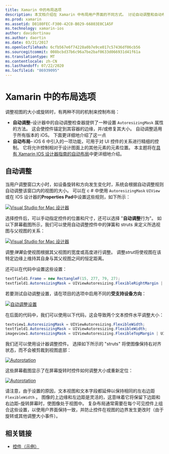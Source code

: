 ```yaml
---
title: Xamarin 中的布局选项
description: 本文档介绍在 Xamarin 中布局用户界面的不同方式。 讨论自动调整和自动布局。
ms.prod: xamarin
ms.assetid: D8180FEC-F300-42C0-B029-66803E0C1A5F
ms.technology: xamarin-ios
author: davidortinau
ms.author: daortin
ms.date: 03/21/2017
ms.openlocfilehash: 6cfb567e6f74228a0b7e9ce017c57436df06cb56
ms.sourcegitcommit: 008bcbd37b6c96a7be2baf0633d066931d41f61a
ms.translationtype: MT
ms.contentlocale: zh-CN
ms.lasthandoff: 07/22/2020
ms.locfileid: "86939095"
---
```

# <a name="layout-options-in-xamarinios"></a>Xamarin 中的布局选项

调整视图的大小或旋转时，有两种不同的机制来控制布局：

- **自动调整**–设计器中的自动调整检查器提供了一种设置 `AutoresizingMask` 属性的方法。 这会使控件锚定到其容器的边缘，并/或修复其大小。 自动调整适用于所有版本的 iOS。 下面更详细地介绍了这一点
- **自动布局**– iOS 6 中引入的一项功能，可用于对 UI 控件的关系进行精细的控制。 它将允许控制相对于设计图面上的其他元素的元素位置。 本主题将在[具有 Xamarin IOS 设计器指南的自动布局](~/ios/user-interface/designer/designer-auto-layout.md)中更详细地介绍。

## <a name="autosizing"></a>自动调整

当用户调整窗口大小时，如设备旋转和方向发生变化时，系统会根据自动调整规则自动调整该窗口内的视图的大小。 可以在 c # 中使用 `AutoresizingMask` `UIView` 或在 IOS 设计器的**Properties Pad**中设置这些规则，如下所示：

 [![Visual Studio for Mac 设计器](layout-options-images/image41.png)](layout-options-images/image41.png#lightbox)

选择控件后，可以手动指定控件的位置和尺寸，还可以选择 "**自动调整**行为"。 如以下屏幕截图所示，我们可以使用自动调整控件中的弹簧和 struts 来定义所选视图与父视图的关系：

 [![Visual Studio for Mac 设计器](layout-options-images/image42.png)](layout-options-images/image42.png#lightbox)

调整*弹簧*会使视图根据其父视图的宽度或高度进行调整。 调整*strut*将使视图在该特定边缘上维持其自身与其父视图之间的恒定距离。

还可以在代码中设置这些设置：

```csharp
textfield1.Frame = new RectangleF(15, 277, 79, 27);
textfield1.AutoresizingMask = UIViewAutoresizing.FlexibleRightMargin | UIViewAutoresizing.FlexibleBottomMargin;
```

若要测试自动调整设置，请在项目的选项中启用不同的**受支持设备方向**：

 [![自动调整设置](layout-options-images/image43a.png)](layout-options-images/image43a.png#lightbox)

在后面的代码中，我们可以使用以下代码，这会导致两个文本控件水平调整大小：

```csharp
textview1.AutoresizingMask = UIViewAutoresizing.FlexibleWidth;
textfield1.AutoresizingMask = UIViewAutoresizing.FlexibleWidth;
imageview1.AutoresizingMask = UIViewAutoresizing.FlexibleTopMargin | UIViewAutoresizing.FlexibleLeftMargin;
```

我们还可以使用设计器调整控件。 选择如下所示的 "struts" 将使图像保持右对齐状态，而不会被剪裁到视图底部：

 [![Autorotation](layout-options-images/autoresize.png)](layout-options-images/autoresize.png#lightbox)

这些屏幕截图显示了在屏幕旋转时控件如何调整大小或重新定位：

 [![Autorotation](layout-options-images/image44a.png)](layout-options-images/image44a.png#lightbox)

请注意，由于设置的原因，文本视图和文本字段都延伸以保持相同的左右边距 `FlexibleWidth` 。 图像的上边缘和左边距是灵活的，这意味着它将保留下边距和右边距–旋转屏幕时，使图像处于视图中。 复杂布局通常需要在每个可见控件上组合这些设置，以使用户界面保持一致，并防止控件在视图的边界发生更改时（由于旋转或其他调整大小事件）。

## <a name="related-links"></a>相关链接

- [控件（示例）](https://docs.microsoft.com/samples/xamarin/ios-samples/controls)
